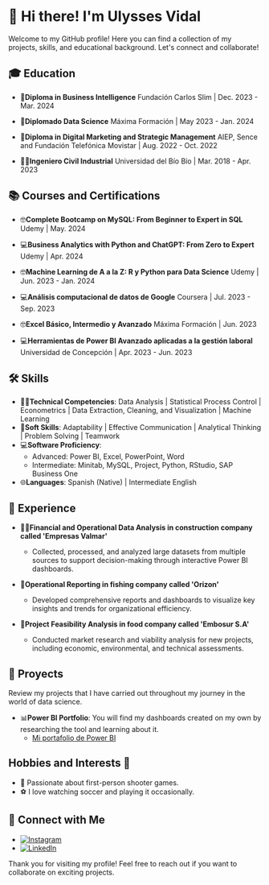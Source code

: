 # 👋 Hi there! I'm Ulysses Vidal

Welcome to my GitHub profile! Here you can find a collection of my projects, skills, and educational background. Let's connect and collaborate!

## 🎓 Education

- 📜**Diploma in Business Intelligence**
Fundación Carlos Slim | Dec. 2023 - Mar. 2024

- 📜**Diplomado Data Science**
Máxima Formación | May 2023 - Jan. 2024

- 📜**Diploma in Digital Marketing and Strategic Management**
AIEP, Sence and Fundación Telefónica Movistar | Aug. 2022 - Oct. 2022

- 👨‍🎓**Ingeniero Civil Industrial**
Universidad del Bío Bío | Mar. 2018 - Apr. 2023


## 📚 Courses and Certifications
- 🤓**Complete Bootcamp on MySQL: From Beginner to Expert in SQL**
Udemy | May. 2024

- 💻**Business Analytics with Python and ChatGPT: From Zero to Expert**
Udemy | Apr. 2024

- 🤓**Machine Learning de A a la Z: R y Python para Data Science**
Udemy | Jun. 2023 - Jan. 2024

- 💻**Análisis computacional de datos de Google**
Coursera | Jul. 2023 - Sep. 2023

- 🤓**Excel Básico, Intermedio y Avanzado**
Máxima Formación | Jun. 2023

- 💻**Herramientas de Power BI Avanzado aplicadas a la gestión laboral**
Universidad de Concepción | Apr. 2023 - Jun. 2023
  

## 🛠️ Skills

- 👩‍💻**Technical Competencies**: Data Analysis | Statistical Process Control | Econometrics | Data Extraction, Cleaning, and Visualization | Machine Learning
- 🤝**Soft Skills**: Adaptability | Effective Communication | Analytical Thinking | Problem Solving | Teamwork
- 💻**Software Proficiency**:
  - Advanced: Power BI, Excel, PowerPoint, Word
  - Intermediate: Minitab, MySQL, Project, Python, RStudio, SAP Business One
- 🌐**Languages**: Spanish (Native) | Intermediate English


## 💼 Experience

- 🧑‍💼**Financial and Operational Data Analysis in construction company called 'Empresas Valmar'**
  - Collected, processed, and analyzed large datasets from multiple sources to support decision-making through interactive Power BI dashboards.

- 🌟**Operational Reporting in fishing company called 'Orizon'**
  - Developed comprehensive reports and dashboards to visualize key insights and trends for organizational efficiency.

- 🏢**Project Feasibility Analysis in food company called 'Embosur S.A'**
  - Conducted market research and viability analysis for new projects, including economic, environmental, and technical assessments.



## 🚀 Proyects
Review my projects that I have carried out throughout my journey in the world of data science.

- 📊**Power BI Portfolio**: You will find my dashboards created on my own by researching the tool and learning about it.
  - [Mi portafolio de Power BI](https://github.com/UlyssesVidal/portafolio_power_bi)


## Hobbies and Interests 🌟
- 🔫 Passionate about first-person shooter games.
- ⚽ I love watching soccer and playing it occasionally.



## 💬 Connect with Me

- [![Instagram](https://img.shields.io/badge/Instagram-%23E4405F.svg?&style=for-the-badge&logo=instagram&logoColor=white)](https://www.instagram.com/VidalUlysses)
- [![LinkedIn](https://img.shields.io/badge/LinkedIn-%230077B5.svg?&style=for-the-badge&logo=linkedin&logoColor=white)](https://www.linkedin.com/in/Ulysses-Vidal)

Thank you for visiting my profile! Feel free to reach out if you want to collaborate on exciting projects.
